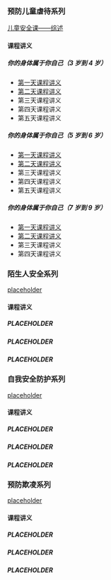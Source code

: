 ### 预防儿童虐待系列

[儿童安全课——综述](chapter1.md)

#### 课程讲义

##### 你的身体属于你自己（3 岁到 4 岁）
* [第一天课程讲义](chapter1.1.1.md)
* [第二天课程讲义](chapter1.1.2.md)
* 第三天课程讲义
* 第四天课程讲义
* 第五天课程讲义

##### 你的身体属于你自己（5 岁到 6 岁）
* [第一天课程讲义](chapter1.2.1.md)
* [第二天课程讲义](chapter1.2.2.md)
* 第三天课程讲义
* 第四天课程讲义
* 第五天课程讲义

##### 你的身体属于你自己（7 岁到 9 岁）
* [第一天课程讲义](chapter1.3.1.md)
* [第二天课程讲义](chapter1.3.2.md)
* 第三天课程讲义
* 第四天课程讲义

### 陌生人安全系列

[placeholder](chapter1.md)

#### 课程讲义

##### PLACEHOLDER

##### PLACEHOLDER

##### PLACEHOLDER

### 自我安全防护系列

[placeholder](chapter1.md)

#### 课程讲义

##### PLACEHOLDER

##### PLACEHOLDER

##### PLACEHOLDER

### 预防欺凌系列

[placeholder](chapter1.md)

#### 课程讲义

##### PLACEHOLDER

##### PLACEHOLDER

##### PLACEHOLDER
